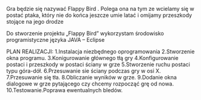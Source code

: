 Gra będzie się nazywać Flappy Bird . Polega ona  na  tym ze wcielamy się w postać ptaka, który nie do końca jeszcze umie latać i omijamy przeszkody stojące na jego  drodze

Do stworzenie projektu „Flappy Bird” wykorzystam środowisko programistyczne języka JAVA – Eclipse

PLAN REALIZACJI:
1.Instalacja niezbędnego oprogramowania
2.Stworzenie okna programu.
3.Konigurowanie głównego tłą gry
4.Konfigurowanie postaci i przeszkody w postaci ściany w grze
5.Stworzenie ruchu postaci typu góra-dół.
6.Przesuwanie sie ściany podczas gry w osi X.
7.Przesuwanie się tła.
8.Obliczanie wyników w grze.
9.Dodanie okna dialogowe w grze pytającego czy chcemy rozpocząć grę od nowa.
10.Testowanie.Poprawa ewentualnych bledów.




